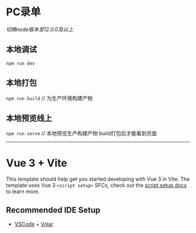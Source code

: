 # PC录单

*切换node版本至12.0.0及以上*
## 本地调试
`npm run dev`

## 本地打包
`npm run build` // 为生产环境构建产物

## 本地预览线上
`npm run serve` // 本地预览生产构建产物 build打包后才能看到页面

---------
# Vue 3 + Vite

This template should help get you started developing with Vue 3 in Vite. The template uses Vue 3 `<script setup>` SFCs, check out the [script setup docs](https://v3.vuejs.org/api/sfc-script-setup.html#sfc-script-setup) to learn more.

## Recommended IDE Setup

- [VSCode](https://code.visualstudio.com/) + [Volar](https://marketplace.visualstudio.com/items?itemName=johnsoncodehk.volar)
